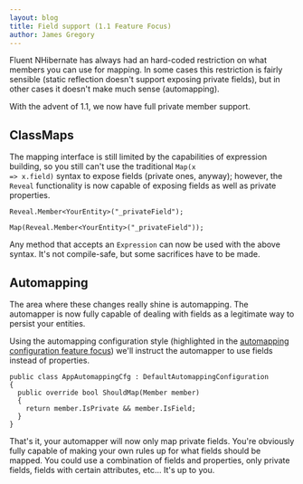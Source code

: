 ```yaml
---
layout: blog
title: Field support (1.1 Feature Focus)
author: James Gregory
---
```

Fluent NHibernate has always had an hard-coded restriction on what members you can use for mapping. In some cases this restriction is fairly sensible (static reflection doesn't support exposing private fields), but in other cases it doesn't make much sense (automapping).

With the advent of 1.1, we now have full private member support.


## ClassMaps

The mapping interface is still limited by the capabilities of expression building, so you still can't use the traditional <code>Map(x => x.field)</code> syntax to expose fields (private ones, anyway); however, the <code>Reveal</code> functionality is now capable of exposing fields as well as private properties.

    Reveal.Member<YourEntity>("_privateField");

    Map(Reveal.Member<YourEntity>("_privateField"));

Any method that accepts an <code>Expression</code> can now be used with the above syntax. It's not compile-safe, but some sacrifices have to be made.


## Automapping

The area where these changes really shine is automapping. The automapper is now fully capable of dealing with fields as a legitimate way to persist your entities.

Using the automapping configuration style (highlighted in the [automapping configuration feature focus](/blog/2010/05/23/feature-focus-automapping.html)) we'll instruct the automapper to use fields instead of properties.

    public class AppAutomappingCfg : DefaultAutomappingConfiguration
    {
      public override bool ShouldMap(Member member)
      {
        return member.IsPrivate && member.IsField;
      }
    }

That's it, your automapper will now only map private fields. You're obviously fully capable of making your own rules up for what fields should be mapped. You could use a combination of fields and properties, only private fields, fields with certain attributes, etc... It's up to you.
